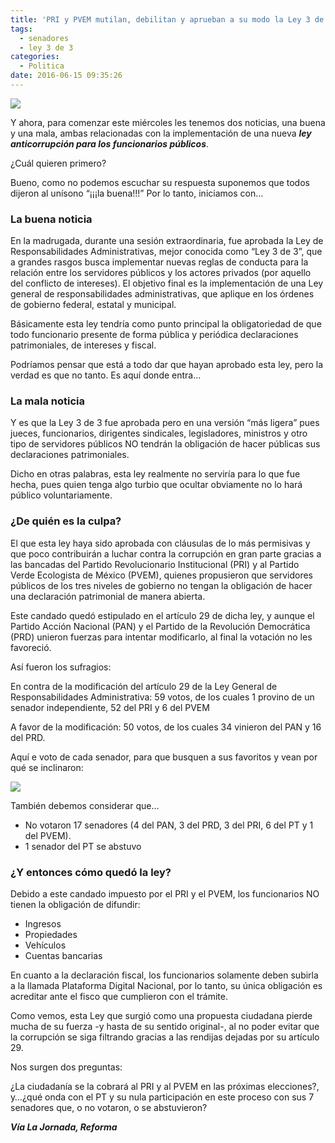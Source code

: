 ```yaml
---
title: 'PRI y PVEM mutilan, debilitan y aprueban a su modo la Ley 3 de 3'
tags:
  - senadores
  - ley 3 de 3
categories:
  - Politica
date: 2016-06-15 09:35:26
---
```

![](https://res.cloudinary.com/pidmx/image/upload/v1466001392/ley3de3fallida-860x464_bsl4aa.jpg)

Y ahora, para comenzar este miércoles les tenemos dos noticias, una buena y una mala, ambas relacionadas con la implementación de una nueva ***ley anticorrupción para los funcionarios públicos***.

¿Cuál quieren primero?

Bueno, como no podemos escuchar su respuesta suponemos que todos dijeron al unísono “¡¡¡la buena!!!” Por lo tanto, iniciamos con…

### La buena noticia

En la madrugada, durante una sesión extraordinaria, fue aprobada la Ley de Responsabilidades Administrativas, mejor conocida como “Ley 3 de 3”, que a grandes rasgos busca implementar nuevas reglas de conducta para la relación entre los servidores públicos y los actores privados (por aquello del conflicto de intereses). El objetivo final es la implementación de una Ley general de responsabilidades administrativas, que aplique en los órdenes de gobierno federal, estatal y municipal.

Básicamente esta ley tendría como punto principal la obligatoriedad de que todo funcionario presente de forma pública y periódica declaraciones patrimoniales, de intereses y fiscal.

Podríamos pensar que está a todo dar que hayan aprobado esta ley, pero la verdad es que no tanto. Es aquí donde entra…

### La mala noticia

Y es que la Ley 3 de 3 fue aprobada pero en una versión “más ligera” pues jueces, funcionarios, dirigentes sindicales, legisladores, ministros y otro tipo de servidores públicos NO tendrán la obligación de hacer públicas sus declaraciones patrimoniales.

Dicho en otras palabras, esta ley realmente no serviría para lo que fue hecha, pues quien tenga algo turbio que ocultar obviamente no lo hará público voluntariamente.

### ¿De quién es la culpa?

El que esta ley haya sido aprobada con cláusulas de lo más permisivas y que poco contribuirán a luchar contra la corrupción en gran parte gracias a las bancadas del Partido Revolucionario Institucional (PRI) y al Partido Verde Ecologista de México (PVEM), quienes propusieron que servidores públicos de los tres niveles de gobierno no tengan la obligación de hacer una declaración patrimonial de manera abierta.

Este candado quedó estipulado en el artículo 29 de dicha ley, y aunque el Partido Acción Nacional (PAN) y el Partido de la Revolución Democrática (PRD) unieron fuerzas para intentar modificarlo, al final la votación no les favoreció.

Así fueron los sufragios:

En contra de la modificación del artículo 29 de la Ley General de Responsabilidades Administrativa: 59 votos, de los cuales 1 provino de un senador independiente, 52 del PRI y 6 del PVEM

A favor de la modificación: 50 votos, de los cuales 34 vinieron del PAN y 16 del PRD.

Aquí e voto de cada senador, para que busquen a sus favoritos y vean por qué se inclinaron:

![](https://res.cloudinary.com/pidmx/image/upload/v1466001404/votos_senadores-768x576_tcqs0f.jpg)

También debemos considerar que…

- No votaron 17 senadores (4 del PAN, 3 del PRD, 3 del PRI, 6 del PT y 1 del PVEM).
- 1 senador del PT se abstuvo

### ¿Y entonces cómo quedó la ley?

Debido a este candado impuesto por el PRI y el PVEM, los funcionarios NO tienen la obligación de difundir:

- Ingresos
- Propiedades
- Vehículos
- Cuentas bancarias

En cuanto a la declaración fiscal, los funcionarios solamente deben subirla a la llamada Plataforma Digital Nacional, por lo tanto, su única obligación es acreditar ante el fisco que cumplieron con el trámite.

Como vemos, esta Ley que surgió como una propuesta ciudadana pierde mucha de su fuerza -y hasta de su sentido original-, al no poder evitar que la corrupción se siga filtrando gracias a las rendijas dejadas por su artículo 29.

Nos surgen dos preguntas:

¿La ciudadanía se la cobrará al PRI y al PVEM en las próximas elecciones?, y…¿qué onda con el PT y su nula participación en este proceso con sus 7 senadores que, o no votaron, o se abstuvieron?

***Vía La Jornada, Reforma***
